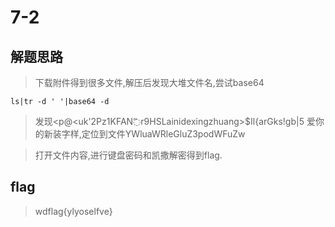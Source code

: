 # 7-2

## 解题思路

> 下载附件得到很多文件,解压后发现大堆文件名,尝试base64

```
ls|tr -d ' '|base64 -d
```

> 发现<p@<uk'2Pz1KFAN߬r9HSLainidexingzhuang>$Il{arGks!gb|5
爱你的新装字样,定位到文件YWluaWRleGluZ3podWFuZw

> 打开文件内容,进行键盘密码和凯撒解密得到flag.

## flag

> wdflag{ylyoselfve}
